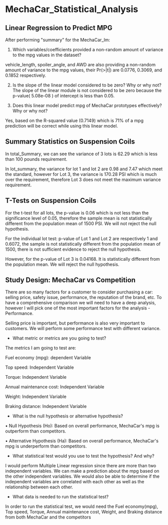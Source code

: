 # MechaCar_Statistical_Analysis


## Linear Regression to Predict MPG


After performing "summary" for the MechaCar_lm:

1. Which variables/coefficients provided a non-random amount of variance to the mpg values in the dataset?

vehicle_length, spoiler_angle, and AWD are also providing a non-random amount of variance to the mpg values, their Pr(>|t|) are 0.0776, 0.3069, and 0.1852 respectively.

2. Is the slope of the linear model considered to be zero? Why or why not?
The slope of the linear module is not considered to be zero because the p-value( 5.08e-08 ) of intercept is less than 0.05.

3. Does this linear model predict mpg of MechaCar prototypes effectively? Why or why not?

Yes, based on the R-squared value (0.7149) which is 71% of a mpg prediction will be correct while using this linear model.


## Summary Statistics on Suspension Coils


In total_Summary, we can see the variance of 3 lots is 62.29 which is less than 100 pounds requirement.

In lot_summary, the variance for lot 1 and lot 2 are 0.98 and 7.47 which meet the standard, however for Lot 3, the variance is 170.28 PSI which is much over the requirement, therefore Lot 3 does not meet the maximum variance requirement.

## T-Tests on Suspension Coils

For the t-test for all lots, the p-value is 0.06 which is not less than the significance level of 0.05, therefore the sample mean is not statistically different from the population mean of 1500 PSI. We will not reject the null hypothesis.

For the individual lot test: p-value of Lot 1 and Lot 2 are respectively 1 and 0.6072, the sample is not statistically different from the population mean of 1500, there is not sufficient evidence to reject the null hypothesis.

However, for the p-value of Lot 3 is 0.04168. It is statistically different from the population mean. We will reject the null hypothesis.

## Study Design: MechaCar vs Competition

There are so many factors for a customer to consider purchasing a car: selling price, safety issue, performance, the reputation of the brand, etc. To have a comprehensive comparison we will need to have a deep analysis, however I will pick one of the most important factors for the analysis - Performance.

Selling price is important, but performance is also very important to customers. We will perform some performance test with different variance.

- What metric or metrics are you going to test?

The metrics I am going to test are:

Fuel economy (mpg): dependent Variable

Top speed: Independent Variable

Torque: Independent Variable

Annual maintenance cost: Independent Variable

Weight: Independent Variable

Braking distance: Independent Variable

- What is the null hypothesis or alternative hypothesis?

• Null Hypothesis (Ho): Based on overall performance, MechaCar's mpg is outperform than competitors.

• Alternative Hypothesis (Ha): Based on overall performance, MechaCar's mpg is underperform than competitors.

- What statistical test would you use to test the hypothesis? And why?

I would perform Multiple Linear regression since there are more than two independent variables. We can make a prediction about the mpg based on the other independent variables. We would also be able to determine if the independent variables are correlated with each other as well as the relationship between each other.

- What data is needed to run the statistical test?

In order to run the statistical test, we would need the Fuel economy(mpg), Top speed, Torque, Annual maintenance cost, Weight, and Braking distance from both MechaCar and the competitors
